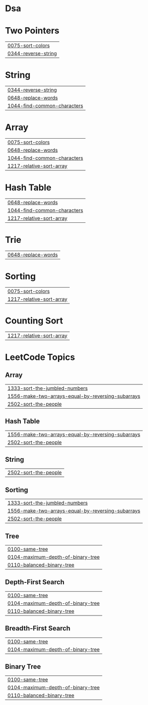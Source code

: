 # Dsa


# Two Pointers
|  |
| ------- |
| [0075-sort-colors](https://github.com/Phani-8649/Dsa/tree/master/0075-sort-colors) |
| [0344-reverse-string](https://github.com/Phani-8649/Dsa/tree/master/0344-reverse-string) |
# String
|  |
| ------- |
| [0344-reverse-string](https://github.com/Phani-8649/Dsa/tree/master/0344-reverse-string) |
| [0648-replace-words](https://github.com/Phani-8649/Dsa/tree/master/0648-replace-words) |
| [1044-find-common-characters](https://github.com/Phani-8649/Dsa/tree/master/1044-find-common-characters) |
# Array
|  |
| ------- |
| [0075-sort-colors](https://github.com/Phani-8649/Dsa/tree/master/0075-sort-colors) |
| [0648-replace-words](https://github.com/Phani-8649/Dsa/tree/master/0648-replace-words) |
| [1044-find-common-characters](https://github.com/Phani-8649/Dsa/tree/master/1044-find-common-characters) |
| [1217-relative-sort-array](https://github.com/Phani-8649/Dsa/tree/master/1217-relative-sort-array) |
# Hash Table
|  |
| ------- |
| [0648-replace-words](https://github.com/Phani-8649/Dsa/tree/master/0648-replace-words) |
| [1044-find-common-characters](https://github.com/Phani-8649/Dsa/tree/master/1044-find-common-characters) |
| [1217-relative-sort-array](https://github.com/Phani-8649/Dsa/tree/master/1217-relative-sort-array) |
# Trie
|  |
| ------- |
| [0648-replace-words](https://github.com/Phani-8649/Dsa/tree/master/0648-replace-words) |
# Sorting
|  |
| ------- |
| [0075-sort-colors](https://github.com/Phani-8649/Dsa/tree/master/0075-sort-colors) |
| [1217-relative-sort-array](https://github.com/Phani-8649/Dsa/tree/master/1217-relative-sort-array) |
# Counting Sort
|  |
| ------- |
| [1217-relative-sort-array](https://github.com/Phani-8649/Dsa/tree/master/1217-relative-sort-array) |
<!---LeetCode Topics Start-->
# LeetCode Topics
## Array
|  |
| ------- |
| [1333-sort-the-jumbled-numbers](https://github.com/Phani-8649/Dsa/tree/master/1333-sort-the-jumbled-numbers) |
| [1556-make-two-arrays-equal-by-reversing-subarrays](https://github.com/Phani-8649/Dsa/tree/master/1556-make-two-arrays-equal-by-reversing-subarrays) |
| [2502-sort-the-people](https://github.com/Phani-8649/Dsa/tree/master/2502-sort-the-people) |
## Hash Table
|  |
| ------- |
| [1556-make-two-arrays-equal-by-reversing-subarrays](https://github.com/Phani-8649/Dsa/tree/master/1556-make-two-arrays-equal-by-reversing-subarrays) |
| [2502-sort-the-people](https://github.com/Phani-8649/Dsa/tree/master/2502-sort-the-people) |
## String
|  |
| ------- |
| [2502-sort-the-people](https://github.com/Phani-8649/Dsa/tree/master/2502-sort-the-people) |
## Sorting
|  |
| ------- |
| [1333-sort-the-jumbled-numbers](https://github.com/Phani-8649/Dsa/tree/master/1333-sort-the-jumbled-numbers) |
| [1556-make-two-arrays-equal-by-reversing-subarrays](https://github.com/Phani-8649/Dsa/tree/master/1556-make-two-arrays-equal-by-reversing-subarrays) |
| [2502-sort-the-people](https://github.com/Phani-8649/Dsa/tree/master/2502-sort-the-people) |
## Tree
|  |
| ------- |
| [0100-same-tree](https://github.com/Phani-8649/Dsa/tree/master/0100-same-tree) |
| [0104-maximum-depth-of-binary-tree](https://github.com/Phani-8649/Dsa/tree/master/0104-maximum-depth-of-binary-tree) |
| [0110-balanced-binary-tree](https://github.com/Phani-8649/Dsa/tree/master/0110-balanced-binary-tree) |
## Depth-First Search
|  |
| ------- |
| [0100-same-tree](https://github.com/Phani-8649/Dsa/tree/master/0100-same-tree) |
| [0104-maximum-depth-of-binary-tree](https://github.com/Phani-8649/Dsa/tree/master/0104-maximum-depth-of-binary-tree) |
| [0110-balanced-binary-tree](https://github.com/Phani-8649/Dsa/tree/master/0110-balanced-binary-tree) |
## Breadth-First Search
|  |
| ------- |
| [0100-same-tree](https://github.com/Phani-8649/Dsa/tree/master/0100-same-tree) |
| [0104-maximum-depth-of-binary-tree](https://github.com/Phani-8649/Dsa/tree/master/0104-maximum-depth-of-binary-tree) |
## Binary Tree
|  |
| ------- |
| [0100-same-tree](https://github.com/Phani-8649/Dsa/tree/master/0100-same-tree) |
| [0104-maximum-depth-of-binary-tree](https://github.com/Phani-8649/Dsa/tree/master/0104-maximum-depth-of-binary-tree) |
| [0110-balanced-binary-tree](https://github.com/Phani-8649/Dsa/tree/master/0110-balanced-binary-tree) |
<!---LeetCode Topics End-->